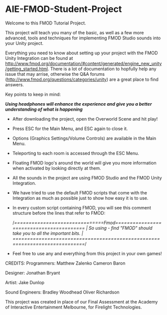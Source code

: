 # AIE-FMOD-Student-Project

Welcome to this FMOD Tutorial Project.

This project will teach you many of the basic, as well as a few more advanced, tools and techniques for implementing FMOD Studio 
sounds into your Unity project.
 
Everything you need to know about setting up your project with the FMOD Unity Integration can be found at 
http://www.fmod.org/documentation/#content/generated/engine_new_unity/getting_started.html.
There is a lot of documentation to hopfully help any issue that may arrise, otherwise the Q&A forums 
(http://www.fmod.org/questions/categories/unity) are a great place to find answers.


Key points to keep in mind:

***Using headphones will enhance the experience and give you a better understanding of what is happening***

- After downloading the project, open the Overworld Scene and hit play!

- Press ESC for the Main Menu, and ESC again to close it.

- Options (Graphics Settings/Volume Controls) are available in the Main Menu.

- Teleporting to each room is accessed through the ESC Menu.

- Floating FMOD logo's around the world will give you more information when activated by looking directly at them.

- All the sounds in the project are using FMOD Studio and the FMOD Unity Integration.

- We have tried to use the default FMOD scripts that come with the Integration as much as possible just to show how easy it is to use.

- In every custom script containing FMOD, you will see this comment structure before the lines that refer to FMOD:

  /*===============================Fmod=========================================
  |       So using - find "FMOD" should take you to all the important bits.    |
  ============================================================================*/

- Feel free to use any and everything from this project in your own games!



CREDITS:
Programmers:
    Matthew Zalenko
    Cameron Baron

Designer:
    Jonathan Bryant

Artist:
    Jake Dunlop

Sound Engineers:
    Bradley Woodhead
    Oliver Richardson

This project was created in place of our Final Assessment at the Academy of Interactive Entertainment Melbourne, for Firelight Technologies.
